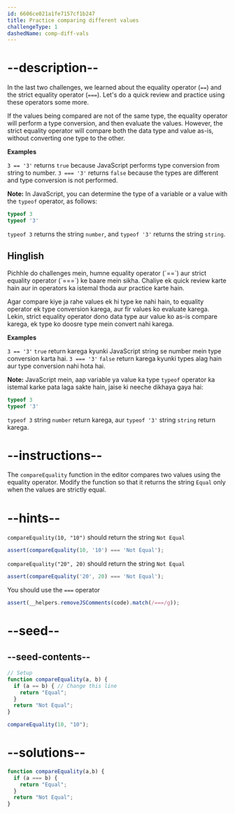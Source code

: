 ```yaml
---
id: 6606ce021a1fe7157cf1b247
title: Practice comparing different values
challengeType: 1
dashedName: comp-diff-vals
---
```


# --description--

In the last two challenges, we learned about the equality operator (`==`) and the strict equality operator (`===`). Let's do a quick review and practice using these operators some more.

If the values being compared are not of the same type, the equality operator will perform a type conversion, and then evaluate the values. However, the strict equality operator will compare both the data type and value as-is, without converting one type to the other.

**Examples**

`3 == '3'` returns `true` because JavaScript performs type conversion from string to number. `3 === '3'` returns `false` because the types are different and type conversion is not performed.

**Note:** In JavaScript, you can determine the type of a variable or a value with the `typeof` operator, as follows:

```js
typeof 3
typeof '3'
```

`typeof 3` returns the string `number`, and `typeof '3'` returns the string `string`.
<h2>Hinglish</h2>
Pichhle do challenges mein, humne equality operator (`==`) aur strict equality operator (`===`) ke baare mein sikha. Chaliye ek quick review karte hain aur in operators ka istemal thoda aur practice karte hain.

Agar compare kiye ja rahe values ek hi type ke nahi hain, to equality operator ek type conversion karega, aur fir values ko evaluate karega. Lekin, strict equality operator dono data type aur value ko as-is compare karega, ek type ko doosre type mein convert nahi karega.

**Examples**

`3 == '3'` `true` return karega kyunki JavaScript string se number mein type conversion karta hai. `3 === '3'` `false` return karega kyunki types alag hain aur type conversion nahi hota hai.

**Note:** JavaScript mein, aap variable ya value ka type `typeof` operator ka istemal karke pata laga sakte hain, jaise ki neeche dikhaya gaya hai:

```js
typeof 3
typeof '3'
```

`typeof 3` string `number` return karega, aur `typeof '3'` string `string` return karega.

# --instructions--

The `compareEquality` function in the editor compares two values using the equality operator. Modify the function so that it returns the string `Equal` only when the values are strictly equal.

# --hints--

`compareEquality(10, "10")` should return the string `Not Equal`

```js
assert(compareEquality(10, '10') === 'Not Equal');
```

`compareEquality("20", 20)` should return the string `Not Equal`

```js
assert(compareEquality('20', 20) === 'Not Equal');
```

You should use the `===` operator

```js
assert(__helpers.removeJSComments(code).match(/===/g));
```

# --seed--

## --seed-contents--

```js
// Setup
function compareEquality(a, b) {
  if (a == b) { // Change this line
    return "Equal";
  }
  return "Not Equal";
}

compareEquality(10, "10");
```

# --solutions--

```js
function compareEquality(a,b) {
  if (a === b) {
    return "Equal";
  }
  return "Not Equal";
}
```
